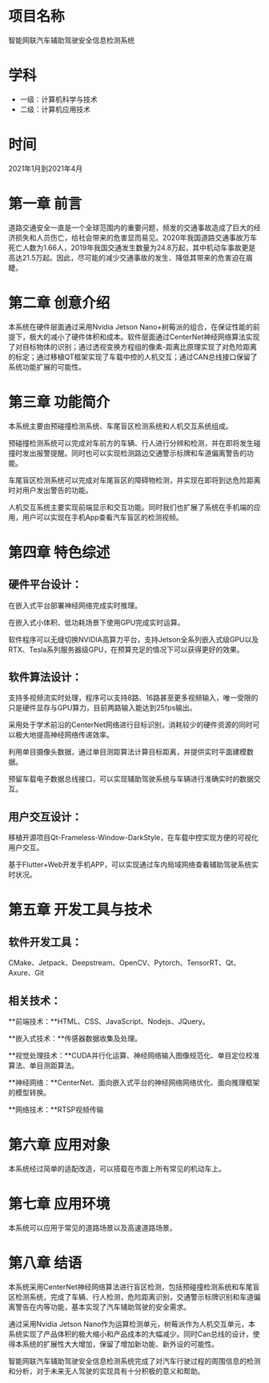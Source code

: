 # 项目名称

智能网联汽车辅助驾驶安全信息检测系统

# 学科

- 一级：计算机科学与技术
- 二级：计算机应用技术

# 时间

2021年1月到2021年4月

# 第一章 前言

道路交通安全一直是一个全球范围内的重要问题，频发的交通事故造成了巨大的经济损失和人员伤亡，给社会带来的危害显而易见。2020年我国道路交通事故万车死亡人数为1.66人，2019年我国交通发生数量为24.8万起，其中机动车事故更是高达21.5万起。因此，尽可能的减少交通事故的发生、降低其带来的危害迫在眉睫。

# 第二章 创意介绍

本系统在硬件层面通过采用Nvidia Jetson Nano+树莓派的组合，在保证性能的前提下，极大的减小了硬件体积和成本。软件层面通过CenterNet神经网络算法实现了对目标物体的识别；通过透视变换方程组的像素-距离比原理实现了对危险距离的标定；通过移植QT框架实现了车载中控的人机交互；通过CAN总线接口保留了系统功能扩展的可能性。

# 第三章 功能简介

本系统主要由预碰撞检测系统、车尾盲区检测系统和人机交互系统组成。

预碰撞检测系统可以完成对车前方的车辆、行人进行分辨和检测，并在即将发生碰撞时发出报警提醒。同时也可以实现检测路边交通警示标牌和车道偏离警告的功能。

车尾盲区检测系统可以完成对车尾盲区的障碍物检测，并实现在即将到达危险距离时对用户发出警告的功能。

人机交互系统主要实现前端显示和交互功能。同时我们也扩展了系统在手机端的应用，用户可以实现在手机App查看汽车盲区的检测视频。

# 第四章 特色综述

## 硬件平台设计：

在嵌入式平台部署神经网络完成实时推理。

在嵌入式小体积、低功耗场景下使用GPU完成实时运算。

软件程序可以无缝切换NVIDIA高算力平台，支持Jetson全系列嵌入式级GPU以及RTX、Tesla系列服务器级GPU，在预算充足的情况下可以获得更好的效果。

## 软件算法设计：

支持多视频流实时处理，程序可以支持8路、16路甚至更多视频输入，唯一受限的只是硬件显存与GPU算力，目前两路输入能达到25fps输出。

采用处于学术前沿的CenterNet网络进行目标识别，消耗较少的硬件资源的同时可以极大地提高神经网络传递效率。

利用单目摄像头数据，通过单目测距算法计算目标距离，并提供实时平面建模数据。

预留车载电子数据总线接口，可以实现辅助驾驶系统与车辆进行准确实时的数据交互。

## 用户交互设计：

移植开源项目Qt-Frameless-Window-DarkStyle，在车载中控实现方便的可视化用户交互。

基于Flutter+Web开发手机APP，可以实现通过车内局域网络查看辅助驾驶系统实时状况。

# 第五章 开发工具与技术

## 软件开发工具：

CMake、Jetpack、Deepstream、OpenCV、Pytorch、TensorRT、Qt、Axure、Git

## 相关技术：

**前端技术：**HTML、CSS、JavaScript、Nodejs、JQuery。

**嵌入式技术：**传感器数据收集及处理。

**视觉处理技术：**CUDA并行化运算、神经网络输入图像规范化、单目定位校准算法、单目测距算法。

**神经网络：**CenterNet、面向嵌入式平台的神经网络网络优化、面向推理框架的模型转换。

**网络技术：**RTSP视频传输

# 第六章 应用对象

本系统经过简单的适配改造，可以搭载在市面上所有常见的机动车上。

# 第七章 应用环境

本系统可以应用于常见的道路场景以及高速道路场景。

# 第八章 结语

本系统采用CenterNet神经网络算法进行盲区检测，包括预碰撞检测系统和车尾盲区检测系统，完成了车辆、行人检测，危险距离识别，交通警示标牌识别和车道偏离警告在内等功能，基本实现了汽车辅助驾驶的安全需求。

通过采用Nvidia Jetson Nano作为运算检测单元，树莓派作为人机交互单元，本系统实现了产品体积的极大缩小和产品成本的大幅减少。同时Can总线的设计，使得本系统的扩展性大大增加，保留了增加新功能、新外设的可能性。

智能网联汽车辅助驾驶安全信息检测系统完成了对汽车行驶过程的周围信息的检测和分析，对于未来无人驾驶的实现具有十分积极的意义和帮助。
